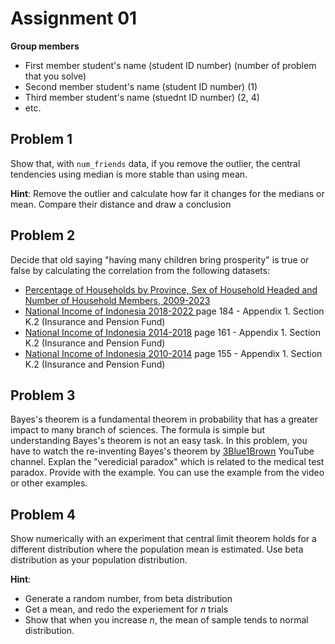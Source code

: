 # Assignment 01

**Group members**
- First member student's name (student ID number) (number of problem that you solve)
- Second member student's name (student ID number) (1)
- Third member student's name (stuednt ID number) (2, 4)
- etc.


## Problem 1
Show that, with `num_friends` data, if you remove the outlier, the central 
tendencies using median is more stable than using mean.  

**Hint**: Remove the outlier and calculate how far it changes for the medians or
mean. Compare their distance and draw a conclusion

## Problem 2
Decide that old saying "having many children bring prosperity" is true or false
by calculating the correlation from the following datasets:
- [Percentage of Households by Province, Sex of Household Headed and Number of Household Members, 2009-2023](https://www.bps.go.id/en/statistics-table/1/MTYwMyMx/persentase-rumah-tangga-menurut-provinsi--jenis-kelamin-kepala-rumah-tangga--dan-banyaknya-anggota-rumah-tangga--2009-2023.html)
- [National Income of Indonesia 2018-2022
](https://www.bps.go.id/en/publication/2023/06/12/c8c6ec7f9b9688e1207e1b56/pendapatan-nasional-indonesia-2018-2022.html) page 184 - Appendix 1. Section K.2 (Insurance and Pension Fund)
- [National Income of Indonesia 2014-2018](https://www.bps.go.id/en/publication/2019/06/14/cbe21c0db09a50d68f898414/national-income-of-indonesia-2014-2018.html) page 161 - Appendix 1. Section K.2 (Insurance and Pension Fund)
- [National Income of Indonesia 2010-2014](https://www.bps.go.id/en/publication/2015/06/30/f275701df7275c4e98f4f113/national-income-of-indonesia-2010-2014.html) page 155 - Appendix 1. Section K.2 (Insurance and Pension Fund) 

## Problem 3
Bayes's theorem is a fundamental theorem in probability that has a greater
impact to many branch of sciences. The formula is simple but understanding
Bayes's theorem is not an easy task. In this problem, you have to watch
the re-inventing Bayes's theorem by [3Blue1Brown](https://www.youtube.com/watch?v=lG4VkPoG3ko) YouTube channel.
Explan the "veredicial paradox" which is related to the medical test paradox.
Provide with the example. You can use the example from the video or other 
examples.


## Problem 4
Show numerically with an experiment that central limit theorem
holds for a different distribution where the population mean is estimated.
Use beta distribution as your population distribution.   

**Hint**:
- Generate a random number, from beta distribution
- Get a mean, and redo the experiement for $n$ trials
- Show that when you increase $n$, the mean of sample tends to normal distribution.
